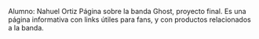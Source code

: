 Alumno: Nahuel Ortiz
Página sobre la banda Ghost, proyecto final.
Es una página informativa con links útiles para fans, y con productos relacionados a la banda.
